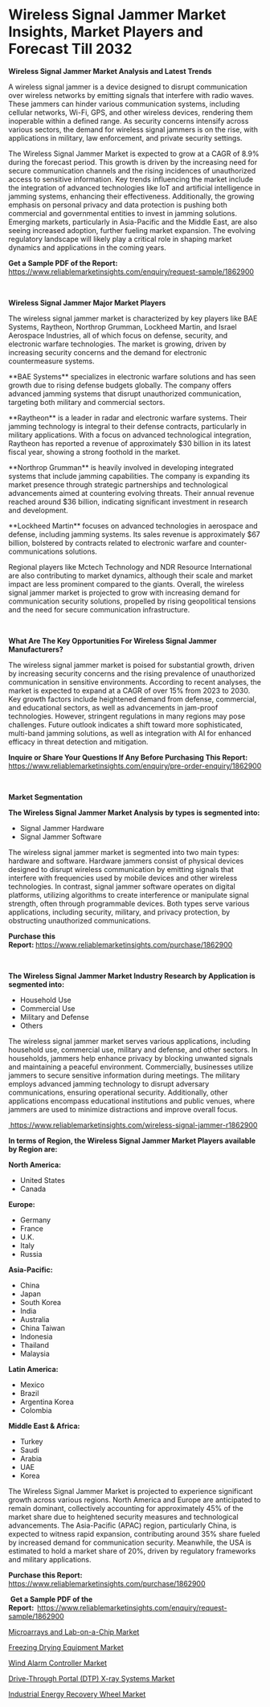 <p><h1>Wireless Signal Jammer Market Insights, Market Players and Forecast Till 2032</h1></p><p><strong>Wireless Signal Jammer Market Analysis and Latest Trends</strong></p>
<p><p>A wireless signal jammer is a device designed to disrupt communication over wireless networks by emitting signals that interfere with radio waves. These jammers can hinder various communication systems, including cellular networks, Wi-Fi, GPS, and other wireless devices, rendering them inoperable within a defined range. As security concerns intensify across various sectors, the demand for wireless signal jammers is on the rise, with applications in military, law enforcement, and private security settings.</p><p>The Wireless Signal Jammer Market is expected to grow at a CAGR of 8.9% during the forecast period. This growth is driven by the increasing need for secure communication channels and the rising incidences of unauthorized access to sensitive information. Key trends influencing the market include the integration of advanced technologies like IoT and artificial intelligence in jamming systems, enhancing their effectiveness. Additionally, the growing emphasis on personal privacy and data protection is pushing both commercial and governmental entities to invest in jamming solutions. Emerging markets, particularly in Asia-Pacific and the Middle East, are also seeing increased adoption, further fueling market expansion. The evolving regulatory landscape will likely play a critical role in shaping market dynamics and applications in the coming years.</p></p>
<p><strong>Get a Sample PDF of the Report:&nbsp;</strong> <a href="https://www.reliablemarketinsights.com/enquiry/request-sample/1862900?utm_campaign=1948&utm_medium=2&utm_source=Github&utm_content=ia&utm_term=28022025&utm_id=wireless-signal-jammer">https://www.reliablemarketinsights.com/enquiry/request-sample/1862900</a></p>
<p>&nbsp;</p>
<p><strong>Wireless Signal Jammer Major Market Players</strong></p>
<p><p>The wireless signal jammer market is characterized by key players like BAE Systems, Raytheon, Northrop Grumman, Lockheed Martin, and Israel Aerospace Industries, all of which focus on defense, security, and electronic warfare technologies. The market is growing, driven by increasing security concerns and the demand for electronic countermeasure systems.</p><p>**BAE Systems** specializes in electronic warfare solutions and has seen growth due to rising defense budgets globally. The company offers advanced jamming systems that disrupt unauthorized communication, targeting both military and commercial sectors.</p><p>**Raytheon** is a leader in radar and electronic warfare systems. Their jamming technology is integral to their defense contracts, particularly in military applications. With a focus on advanced technological integration, Raytheon has reported a revenue of approximately $30 billion in its latest fiscal year, showing a strong foothold in the market.</p><p>**Northrop Grumman** is heavily involved in developing integrated systems that include jamming capabilities. The company is expanding its market presence through strategic partnerships and technological advancements aimed at countering evolving threats. Their annual revenue reached around $36 billion, indicating significant investment in research and development.</p><p>**Lockheed Martin** focuses on advanced technologies in aerospace and defense, including jamming systems. Its sales revenue is approximately $67 billion, bolstered by contracts related to electronic warfare and counter-communications solutions.</p><p>Regional players like Mctech Technology and NDR Resource International are also contributing to market dynamics, although their scale and market impact are less prominent compared to the giants. Overall, the wireless signal jammer market is projected to grow with increasing demand for communication security solutions, propelled by rising geopolitical tensions and the need for secure communication infrastructure.</p></p>
<p>&nbsp;</p>
<p><strong>What Are The Key Opportunities For Wireless Signal Jammer Manufacturers?</strong></p>
<p><p>The wireless signal jammer market is poised for substantial growth, driven by increasing security concerns and the rising prevalence of unauthorized communication in sensitive environments. According to recent analyses, the market is expected to expand at a CAGR of over 15% from 2023 to 2030. Key growth factors include heightened demand from defense, commercial, and educational sectors, as well as advancements in jam-proof technologies. However, stringent regulations in many regions may pose challenges. Future outlook indicates a shift toward more sophisticated, multi-band jamming solutions, as well as integration with AI for enhanced efficacy in threat detection and mitigation.</p></p>
<p><strong>Inquire or Share Your Questions If Any Before Purchasing This Report:</strong> <a href="https://www.reliablemarketinsights.com/enquiry/pre-order-enquiry/1862900?utm_campaign=1948&utm_medium=2&utm_source=Github&utm_content=ia&utm_term=28022025&utm_id=wireless-signal-jammer">https://www.reliablemarketinsights.com/enquiry/pre-order-enquiry/1862900</a></p>
<p>&nbsp;</p>
<p><strong>Market Segmentation</strong></p>
<p><strong>The Wireless Signal Jammer Market Analysis by types is segmented into:</strong></p>
<p><ul><li>Signal Jammer Hardware</li><li>Signal Jammer Software</li></ul></p>
<p><p>The wireless signal jammer market is segmented into two main types: hardware and software. Hardware jammers consist of physical devices designed to disrupt wireless communication by emitting signals that interfere with frequencies used by mobile devices and other wireless technologies. In contrast, signal jammer software operates on digital platforms, utilizing algorithms to create interference or manipulate signal strength, often through programmable devices. Both types serve various applications, including security, military, and privacy protection, by obstructing unauthorized communications.</p></p>
<p><strong>Purchase this Report:&nbsp;</strong><a href="https://www.reliablemarketinsights.com/purchase/1862900?utm_campaign=1948&utm_medium=2&utm_source=Github&utm_content=ia&utm_term=28022025&utm_id=wireless-signal-jammer">https://www.reliablemarketinsights.com/purchase/1862900</a></p>
<p>&nbsp;</p>
<p><strong>The Wireless Signal Jammer Market Industry Research by Application is segmented into:</strong></p>
<p><ul><li>Household Use</li><li>Commercial Use</li><li>Military and Defense</li><li>Others</li></ul></p>
<p><p>The wireless signal jammer market serves various applications, including household use, commercial use, military and defense, and other sectors. In households, jammers help enhance privacy by blocking unwanted signals and maintaining a peaceful environment. Commercially, businesses utilize jammers to secure sensitive information during meetings. The military employs advanced jamming technology to disrupt adversary communications, ensuring operational security. Additionally, other applications encompass educational institutions and public venues, where jammers are used to minimize distractions and improve overall focus.</p></p>
<p><a href="https://www.reliablemarketinsights.com/wireless-signal-jammer-r1862900?utm_campaign=1948&utm_medium=2&utm_source=Github&utm_content=ia&utm_term=28022025&utm_id=wireless-signal-jammer">&nbsp;https://www.reliablemarketinsights.com/wireless-signal-jammer-r1862900</a></p>
<p><strong>In terms of Region, the Wireless Signal Jammer Market Players available by Region are:</strong></p>
<p>
    <p> <strong> North America: </strong>
        <ul>
            <li>United States</li>
            <li>Canada</li>
        </ul>
        </p> 
    <p> <strong> Europe: </strong>
        <ul>
            <li>Germany</li>
            <li>France</li>
            <li>U.K.</li>
            <li>Italy</li>
            <li>Russia</li>
        </ul>
        </p> 
    <p> <strong> Asia-Pacific: </strong>
        <ul>
            <li>China</li>
            <li>Japan</li>
            <li>South Korea</li>
            <li>India</li>
            <li>Australia</li>
            <li>China Taiwan</li>
            <li>Indonesia</li>
            <li>Thailand</li>
            <li>Malaysia</li>
        </ul>
        </p> 
    <p> <strong> Latin America: </strong>
        <ul>
            <li>Mexico</li>
            <li>Brazil</li>
            <li>Argentina Korea</li>
            <li>Colombia</li>
        </ul>
        </p> 
    <p> <strong> Middle East & Africa: </strong>
        <ul>
            <li>Turkey</li>
            <li>Saudi</li>
            <li>Arabia</li>
            <li>UAE</li>
            <li>Korea</li>
        </ul>
    </p>
    </p>
<p><p>The Wireless Signal Jammer Market is projected to experience significant growth across various regions. North America and Europe are anticipated to remain dominant, collectively accounting for approximately 45% of the market share due to heightened security measures and technological advancements. The Asia-Pacific (APAC) region, particularly China, is expected to witness rapid expansion, contributing around 35% share fueled by increased demand for communication security. Meanwhile, the USA is estimated to hold a market share of 20%, driven by regulatory frameworks and military applications.</p></p>
<p><strong>Purchase this Report: </strong><a href="https://www.reliablemarketinsights.com/purchase/1862900?utm_campaign=1948&utm_medium=2&utm_source=Github&utm_content=ia&utm_term=28022025&utm_id=wireless-signal-jammer">https://www.reliablemarketinsights.com/purchase/1862900</a></p>
<p>&nbsp;<strong>Get a Sample PDF of the Report:&nbsp;&nbsp;</strong><a href="https://www.reliablemarketinsights.com/enquiry/request-sample/1862900?utm_campaign=1948&utm_medium=2&utm_source=Github&utm_content=ia&utm_term=28022025&utm_id=wireless-signal-jammer">https://www.reliablemarketinsights.com/enquiry/request-sample/1862900</a></p>
<p><strong></strong></p>
<p><p><a href="https://github.com/kaniselway4c/Market-Research-Report-List-1/blob/main/microarrays-and-lab-on-a-chip-market.md?utm_campaign=1948&utm_medium=2&utm_source=Github&utm_content=ia&utm_term=28022025&utm_id=wireless-signal-jammer">Microarrays and Lab-on-a-Chip Market</a></p><p><a href="https://github.com/BryceTownsendr/Market-Research-Report-List-7/blob/main/freezing-drying-equipment-market.md?utm_campaign=1948&utm_medium=2&utm_source=Github&utm_content=ia&utm_term=28022025&utm_id=wireless-signal-jammer">Freezing Drying Equipment Market</a></p><p><a href="https://github.com/fulceclubbs2/Market-Research-Report-List-1/blob/main/wind-alarm-controller-market.md?utm_campaign=1948&utm_medium=2&utm_source=Github&utm_content=ia&utm_term=28022025&utm_id=wireless-signal-jammer">Wind Alarm Controller Market</a></p><p><a href="https://github.com/rubiogruis0p/Market-Research-Report-List-1/blob/main/drive-through-portal-dtp-x-ray-systems-market.md?utm_campaign=1948&utm_medium=2&utm_source=Github&utm_content=ia&utm_term=28022025&utm_id=wireless-signal-jammer">Drive-Through Portal (DTP) X-ray Systems Market</a></p><p><a href="https://github.com/steegwajma22/Market-Research-Report-List-1/blob/main/industrial-energy-recovery-wheel-market.md?utm_campaign=1948&utm_medium=2&utm_source=Github&utm_content=ia&utm_term=28022025&utm_id=wireless-signal-jammer">Industrial Energy Recovery Wheel Market</a></p></p>